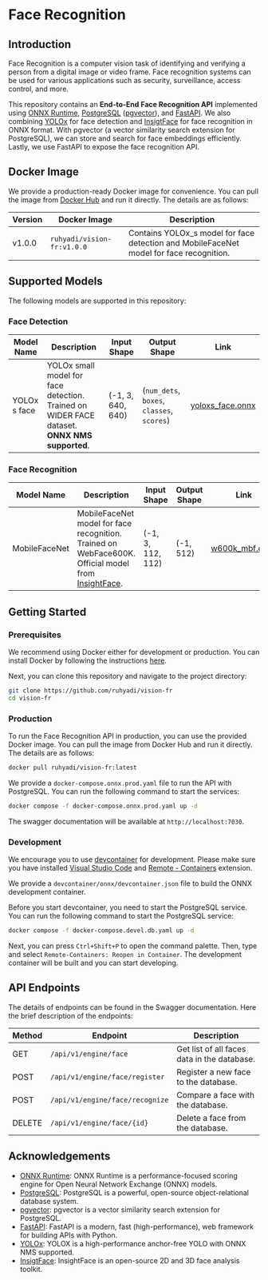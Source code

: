 # Face Recognition

## Introduction

Face Recognition is a computer vision task of identifying and verifying a person from a digital image or video frame. Face recognition systems can be used for various applications such as security, surveillance, access control, and more.

This repository contains an **End-to-End Face Recognition API** implemented using [ONNX Runtime](https://onnxruntime.ai/), [PostgreSQL](https://www.postgresql.org/) ([pgvector](https://github.com/pgvector/pgvector)), and [FastAPI](https://fastapi.tiangolo.com/). We also combining [YOLOx](https://github.com/Megvii-BaseDetection/YOLOX) for face detection and [InsigtFace](https://github.com/deepinsight/insightface) for face recognition in ONNX format. With pgvector (a vector similarity search extension for PostgreSQL), we can store and search for face embeddings efficiently. Lastly, we use FastAPI to expose the face recognition API.

## Docker Image

We provide a production-ready Docker image for convenience. You can pull the image from [Docker Hub](https://hub.docker.com/repository/docker/ruhyadi/vision-fr/general) and run it directly. The details are as follows:

| Version | Docker Image               | Description                                                                             |
| ------- | -------------------------- | --------------------------------------------------------------------------------------- |
| v1.0.0  | `ruhyadi/vision-fr:v1.0.0` | Contains YOLOx_s model for face detection and MobileFaceNet model for face recognition. |

## Supported Models

The following models are supported in this repository:

### Face Detection

| Model Name   | Description                                                                                  | Input Shape       | Output Shape                               | Link                                                                                               |
| ------------ | -------------------------------------------------------------------------------------------- | ----------------- | ------------------------------------------ | -------------------------------------------------------------------------------------------------- |
| YOLOx s face | YOLOx small model for face detection. Trained on WIDER FACE dataset. **ONNX NMS supported**. | (-1, 3, 640, 640) | (`num_dets`, `boxes`, `classes`, `scores`) | [yoloxs_face.onnx](https://github.com/ruhyadi/vision-fr/releases/download/v1.0.0/yoloxs_face.onnx) |

### Face Recognition

| Model Name    | Description                                                                                                                                                            | Input Shape       | Output Shape | Link                                                                                           |
| ------------- | ---------------------------------------------------------------------------------------------------------------------------------------------------------------------- | ----------------- | ------------ | ---------------------------------------------------------------------------------------------- |
| MobileFaceNet | MobileFaceNet model for face recognition. Trained on WebFace600K. Official model from [InsightFace](https://github.com/deepinsight/insightface/tree/master/model_zoo). | (-1, 3, 112, 112) | (-1, 512)    | [w600k_mbf.onnx](https://github.com/ruhyadi/vision-fr/releases/download/v1.0.0/w600k_mbf.onnx) |

## Getting Started

### Prerequisites

We recommend using Docker either for development or production. You can install Docker by following the instructions [here](https://docs.docker.com/get-docker/).

Next, you can clone this repository and navigate to the project directory:

```bash
git clone https://github.com/ruhyadi/vision-fr
cd vision-fr
```

### Production

To run the Face Recognition API in production, you can use the provided Docker image. You can pull the image from Docker Hub and run it directly. The details are as follows:

```bash
docker pull ruhyadi/vision-fr:latest
```

We provide a `docker-compose.onnx.prod.yaml` file to run the API with PostgreSQL. You can run the following command to start the services:

```bash
docker compose -f docker-compose.onnx.prod.yaml up -d
```

The swagger documentation will be available at `http://localhost:7030`.

### Development

We encourage you to use [devcontainer](https://code.visualstudio.com/docs/devcontainers/containers) for development. Please make sure you have installed [Visual Studio Code](https://code.visualstudio.com/) and [Remote - Containers](https://marketplace.visualstudio.com/items?itemName=ms-vscode-remote.remote-containers) extension.

We provide a `devcontainer/onnx/devcontainer.json` file to build the ONNX development container.

Before you start devcontainer, you need to start the PostgreSQL service. You can run the following command to start the PostgreSQL service:

```bash
docker compose -f docker-compose.devel.db.yaml up -d
```

Next, you can press `Ctrl+Shift+P` to open the command palette. Then, type and select `Remote-Containers: Reopen in Container`. The development container will be built and you can start developing.

## API Endpoints

The details of endpoints can be found in the Swagger documentation. Here the brief description of the endpoints:

| Method | Endpoint                        | Description                                 |
| ------ | ------------------------------- | ------------------------------------------- |
| GET    | `/api/v1/engine/face`           | Get list of all faces data in the database. |
| POST   | `/api/v1/engine/face/register`  | Register a new face to the database.        |
| POST   | `/api/v1/engine/face/recognize` | Compare a face with the database.           |
| DELETE | `/api/v1/engine/face/{id}`      | Delete a face from the database.            |

## Acknowledgements

- [ONNX Runtime](https://onnxruntime.ai/): ONNX Runtime is a performance-focused scoring engine for Open Neural Network Exchange (ONNX) models.
- [PostgreSQL](https://www.postgresql.org/): PostgreSQL is a powerful, open-source object-relational database system.
- [pgvector](https://github.com/pgvector/pgvector): pgvector is a vector similarity search extension for PostgreSQL.
- [FastAPI](https://fastapi.tiangolo.com/): FastAPI is a modern, fast (high-performance), web framework for building APIs with Python.
- [YOLOx](https://github.com/Megvii-BaseDetection/YOLOX): YOLOX is a high-performance anchor-free YOLO with ONNX NMS supported.
- [InsigtFace](https://github.com/deepinsight/insightface): InsightFace is an open-source 2D and 3D face analysis toolkit.